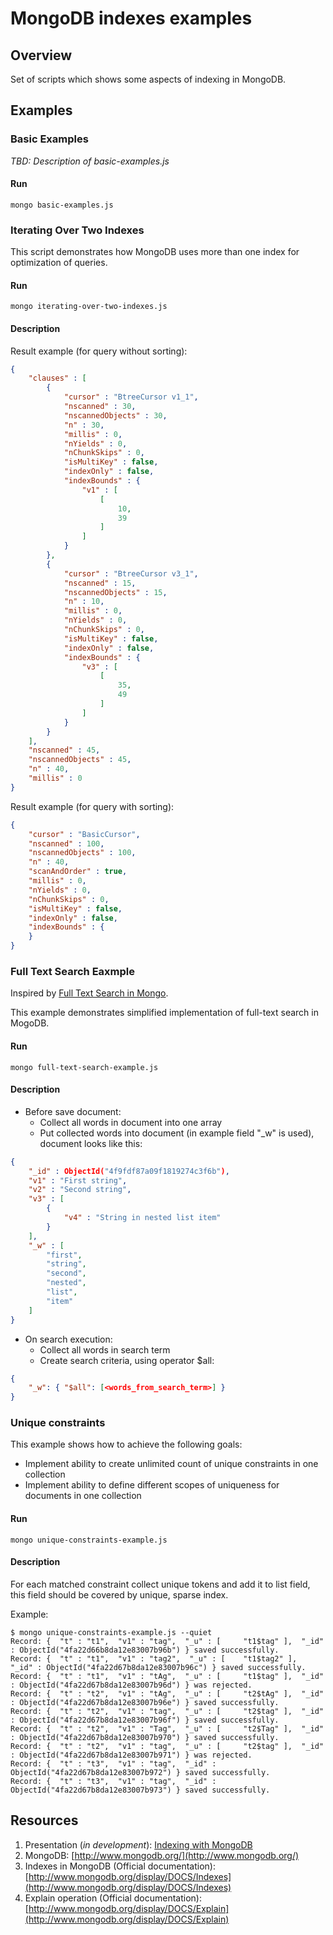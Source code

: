 MongoDB indexes examples
========================

## Overview
Set of scripts which shows some aspects of indexing in MongoDB.

## Examples

### Basic Examples
_TBD: Description of basic-examples.js_

#### Run
```
mongo basic-examples.js
```

### Iterating Over Two Indexes
This script demonstrates how MongoDB uses more than one index for optimization of queries.

#### Run
```
mongo iterating-over-two-indexes.js
```

#### Description
Result example (for query without sorting):
```json
{
	"clauses" : [
		{
			"cursor" : "BtreeCursor v1_1",
			"nscanned" : 30,
			"nscannedObjects" : 30,
			"n" : 30,
			"millis" : 0,
			"nYields" : 0,
			"nChunkSkips" : 0,
			"isMultiKey" : false,
			"indexOnly" : false,
			"indexBounds" : {
				"v1" : [
					[
						10,
						39
					]
				]
			}
		},
		{
			"cursor" : "BtreeCursor v3_1",
			"nscanned" : 15,
			"nscannedObjects" : 15,
			"n" : 10,
			"millis" : 0,
			"nYields" : 0,
			"nChunkSkips" : 0,
			"isMultiKey" : false,
			"indexOnly" : false,
			"indexBounds" : {
				"v3" : [
					[
						35,
						49
					]
				]
			}
		}
	],
	"nscanned" : 45,
	"nscannedObjects" : 45,
	"n" : 40,
	"millis" : 0
}
```

Result example (for query with sorting):
```json
{
	"cursor" : "BasicCursor",
	"nscanned" : 100,
	"nscannedObjects" : 100,
	"n" : 40,
	"scanAndOrder" : true,
	"millis" : 0,
	"nYields" : 0,
	"nChunkSkips" : 0,
	"isMultiKey" : false,
	"indexOnly" : false,
	"indexBounds" : {
	}
}
```

### Full Text Search Eaxmple
Inspired by [Full Text Search in Mongo](http://www.mongodb.org/display/DOCS/Full+Text+Search+in+Mongo).

This example demonstrates simplified implementation of full-text search in MogoDB.

#### Run
```
mongo full-text-search-example.js
```

#### Description
* Before save document:
    * Collect all words in document into one array
    * Put collected words into document (in example field "_w" is used), document looks like this:

```json
{
    "_id" : ObjectId("4f9fdf87a09f1819274c3f6b"),
    "v1" : "First string",
    "v2" : "Second string",
    "v3" : [
    	{
    	    "v4" : "String in nested list item"
    	}
    ],
    "_w" : [
    	"first",
    	"string",
    	"second",
    	"nested",
    	"list",
    	"item"
    ]
}
```
* On search execution:
    * Collect all words in search term
    * Create search criteria, using operator $all:
    
```json
{
    "_w": { "$all": [<words_from_search_term>] }
}
```

### Unique constraints
This example shows how to achieve the following goals:

* Implement ability to create unlimited count of unique constraints in one collection
* Implement ability to define different scopes of uniqueness for documents in one collection

#### Run
```
mongo unique-constraints-example.js
```

#### Description
For each matched constraint collect unique tokens and add it to list field, this field should be covered by unique, sparse index.

Example:
```
$ mongo unique-constraints-example.js --quiet
Record: {  "t" : "t1",  "v1" : "tag",  "_u" : [ 	"t1$tag" ],  "_id" : ObjectId("4fa22d66b8da12e83007b96b") } saved successfully.
Record: {  "t" : "t1",  "v1" : "tag2",  "_u" : [ 	"t1$tag2" ],  "_id" : ObjectId("4fa22d67b8da12e83007b96c") } saved successfully.
Record: {  "t" : "t1",  "v1" : "tAg",  "_u" : [ 	"t1$tag" ],  "_id" : ObjectId("4fa22d67b8da12e83007b96d") } was rejected.
Record: {  "t" : "t2",  "v1" : "tAg",  "_u" : [ 	"t2$tAg" ],  "_id" : ObjectId("4fa22d67b8da12e83007b96e") } saved successfully.
Record: {  "t" : "t2",  "v1" : "tag",  "_u" : [ 	"t2$tag" ],  "_id" : ObjectId("4fa22d67b8da12e83007b96f") } saved successfully.
Record: {  "t" : "t2",  "v1" : "Tag",  "_u" : [ 	"t2$Tag" ],  "_id" : ObjectId("4fa22d67b8da12e83007b970") } saved successfully.
Record: {  "t" : "t2",  "v1" : "tag",  "_u" : [ 	"t2$tag" ],  "_id" : ObjectId("4fa22d67b8da12e83007b971") } was rejected.
Record: {  "t" : "t3",  "v1" : "tag",  "_id" : ObjectId("4fa22d67b8da12e83007b972") } saved successfully.
Record: {  "t" : "t3",  "v1" : "tag",  "_id" : ObjectId("4fa22d67b8da12e83007b973") } saved successfully.
```

## Resources
1. Presentation (_in development_): [Indexing with MongoDB](https://docs.google.com/open?id=0B3yjF5899w1LMDA0ZFd2Yko5OU0)
2. MongoDB: [http://www.mongodb.org/](http://www.mongodb.org/)
3. Indexes in MongoDB (Official documentation): [http://www.mongodb.org/display/DOCS/Indexes](http://www.mongodb.org/display/DOCS/Indexes)
4. Explain operation (Official documentation): [http://www.mongodb.org/display/DOCS/Explain](http://www.mongodb.org/display/DOCS/Explain)
